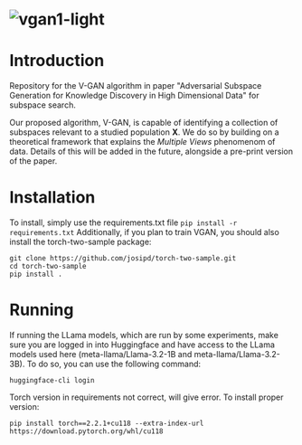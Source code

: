 ![vgan1-light](https://github.com/user-attachments/assets/770fe2f6-8c42-4e4d-b7bd-bf015c46f993)
============================================================================


# Introduction 
Repository for the V-GAN algorithm in paper "Adversarial Subspace Generation for Knowledge Discovery in High Dimensional Data" for subspace search.

Our proposed algorithm, V-GAN, is capable of identifying a collection of subspaces relevant to a studied population $\mathbf{X}$. We do so by building on a theoretical framework that explains the _Multiple Views_ phenomenom of data. 
Details of this will be added in the future, alongside a pre-print version of the paper.


# Installation

To install, simply use the requirements.txt file 
`pip install -r requirements.txt`
Additionally, if you plan to train VGAN, you should also install the torch-two-sample package: 

```
git clone https://github.com/josipd/torch-two-sample.git
cd torch-two-sample
pip install .
```

# Running
If running the LLama models, which are run by some experiments, make sure you are logged in into Huggingface and have 
access to the LLama models used here (meta-llama/Llama-3.2-1B and meta-llama/Llama-3.2-3B). To do so, you can use the following command:
```
huggingface-cli login
```

Torch version in requirements not correct, will give error. To install proper version:
```
pip install torch==2.2.1+cu118 --extra-index-url https://download.pytorch.org/whl/cu118
```
